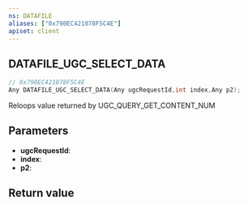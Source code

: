 ```yaml
---
ns: DATAFILE
aliases: ["0x790EC421078F5C4E"]
apiset: client
---
```

## DATAFILE_UGC_SELECT_DATA

```c
// 0x790EC421078F5C4E
Any DATAFILE_UGC_SELECT_DATA(Any ugcRequestId,int index,Any p2);
```

Reloops value returned by UGC_QUERY_GET_CONTENT_NUM

## Parameters
* **ugcRequestId**:
* **index**:
* **p2**:

## Return value